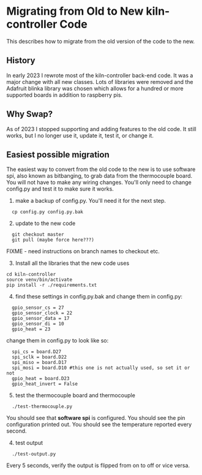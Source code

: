 Migrating from Old to New kiln-controller Code
==========

This describes how to migrate from the old version of the code to the new.

## History

In early 2023 I rewrote most of the kiln-controller back-end code. It was a major change with all new classes. Lots of libraries were removed and the Adafruit blinka library was chosen which allows for a hundred or more supported boards in addition to raspberry pis.

## Why Swap?

As of 2023 I stopped supporting and adding features to the old code. It still works, but I no longer use it, update it, test it, or change it.

## Easiest possible migration

The easiest way to convert from the old code to the new is to use software spi, also known as bitbanging, to grab data from the thermocouple board. You will not have to make any wiring changes. You'll only need to change config.py and test it to make sure it works.

  1. make a backup of config.py. You'll need it for the next step.

```
  cp config.py config.py.bak
```

  2. update to the new code
```
  git checkout master
  git pull (maybe force here???)
```
FIXME - need instructions on branch names to checkout etc.


  3. Install all the libraries that the new code uses

```
cd kiln-controller
source venv/bin/activate
pip install -r ./requirements.txt
```

  4. find these settings in config.py.bak and change them in config.py:

```
  gpio_sensor_cs = 27
  gpio_sensor_clock = 22
  gpio_sensor_data = 17
  gpio_sensor_di = 10
  gpio_heat = 23
```

  change them in config.py to look like so:

```
  spi_cs = board.D27
  spi_sclk = board.D22
  spi_miso = board.D17
  spi_mosi = board.D10 #this one is not actually used, so set it or not
  gpio_heat = board.D23
  gpio_heat_invert = False
```

  5. test the thermocouple board and thermocouple

```
  ./test-thermocouple.py
```

  You should see that **software spi** is configured. You should see the pin configuration printed out. You should see the temperature reported every second.

  4. test output

```
  ./test-output.py
```

  Every 5 seconds, verify the output is flipped from on to off or vice versa.


